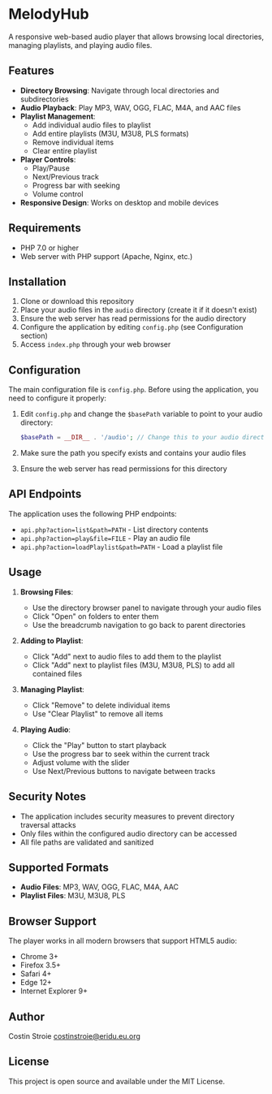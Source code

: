 # MelodyHub

A responsive web-based audio player that allows browsing local directories, managing playlists, and playing audio files.

## Features

- **Directory Browsing**: Navigate through local directories and subdirectories
- **Audio Playback**: Play MP3, WAV, OGG, FLAC, M4A, and AAC files
- **Playlist Management**:
  - Add individual audio files to playlist
  - Add entire playlists (M3U, M3U8, PLS formats)
  - Remove individual items
  - Clear entire playlist
- **Player Controls**:
  - Play/Pause
  - Next/Previous track
  - Progress bar with seeking
  - Volume control
- **Responsive Design**: Works on desktop and mobile devices

## Requirements

- PHP 7.0 or higher
- Web server with PHP support (Apache, Nginx, etc.)

## Installation

1. Clone or download this repository
2. Place your audio files in the `audio` directory (create it if it doesn't exist)
3. Ensure the web server has read permissions for the audio directory
4. Configure the application by editing `config.php` (see Configuration section)
5. Access `index.php` through your web browser

## Configuration

The main configuration file is `config.php`. Before using the application, you need to configure it properly:

1. Edit `config.php` and change the `$basePath` variable to point to your audio directory:
   ```php
   $basePath = __DIR__ . '/audio'; // Change this to your audio directory
   ```

2. Make sure the path you specify exists and contains your audio files
3. Ensure the web server has read permissions for this directory

## API Endpoints

The application uses the following PHP endpoints:

- `api.php?action=list&path=PATH` - List directory contents
- `api.php?action=play&file=FILE` - Play an audio file
- `api.php?action=loadPlaylist&path=PATH` - Load a playlist file

## Usage

1. **Browsing Files**:
   - Use the directory browser panel to navigate through your audio files
   - Click "Open" on folders to enter them
   - Use the breadcrumb navigation to go back to parent directories

2. **Adding to Playlist**:
   - Click "Add" next to audio files to add them to the playlist
   - Click "Add" next to playlist files (M3U, M3U8, PLS) to add all contained files

3. **Managing Playlist**:
   - Click "Remove" to delete individual items
   - Use "Clear Playlist" to remove all items

4. **Playing Audio**:
   - Click the "Play" button to start playback
   - Use the progress bar to seek within the current track
   - Adjust volume with the slider
   - Use Next/Previous buttons to navigate between tracks

## Security Notes

- The application includes security measures to prevent directory traversal attacks
- Only files within the configured audio directory can be accessed
- All file paths are validated and sanitized

## Supported Formats

- **Audio Files**: MP3, WAV, OGG, FLAC, M4A, AAC
- **Playlist Files**: M3U, M3U8, PLS

## Browser Support

The player works in all modern browsers that support HTML5 audio:
- Chrome 3+
- Firefox 3.5+
- Safari 4+
- Edge 12+
- Internet Explorer 9+

## Author

Costin Stroie <costinstroie@eridu.eu.org>

## License

This project is open source and available under the MIT License.
